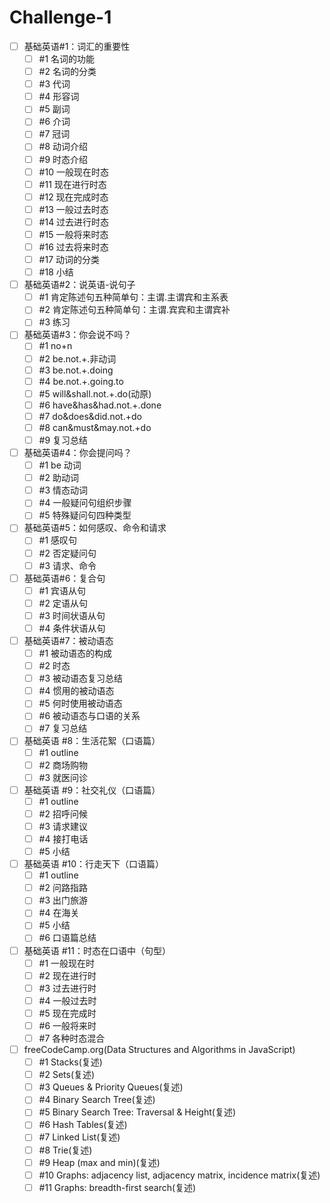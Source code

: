 # Challenge-1

- [ ] 基础英语#1：词汇的重要性
  - [ ] #1 名词的功能
  - [ ] #2 名词的分类
  - [ ] #3 代词
  - [ ] #4 形容词
  - [ ] #5 副词
  - [ ] #6 介词
  - [ ] #7 冠词
  - [ ] #8 动词介绍
  - [ ] #9 时态介绍
  - [ ] #10 一般现在时态
  - [ ] #11 现在进行时态
  - [ ] #12 现在完成时态
  - [ ] #13 一般过去时态
  - [ ] #14 过去进行时态
  - [ ] #15 一般将来时态
  - [ ] #16 过去将来时态
  - [ ] #17 动词的分类
  - [ ] #18 小结

- [ ] 基础英语#2：说英语-说句子
  - [ ] #1 肯定陈述句五种简单句：主谓.主谓宾和主系表
  - [ ] #2 肯定陈述句五种简单句：主谓.宾宾和主谓宾补
  - [ ] #3 练习

- [ ] 基础英语#3：你会说不吗？
  - [ ] #1 no+n
  - [ ] #2 be.not.+.非动词
  - [ ] #3 be.not.+.doing
  - [ ] #4 be.not.+.going.to
  - [ ] #5 will&shall.not.+.do(动原)
  - [ ] #6 have&has&had.not.+.done
  - [ ] #7 do&does&did.not.+do
  - [ ] #8 can&must&may.not.+do
  - [ ] #9 复习总结

- [ ] 基础英语#4：你会提问吗？
  - [ ] #1 be 动词
  - [ ] #2 助动词
  - [ ] #3 情态动词
  - [ ] #4 一般疑问句组织步骤
  - [ ] #5 特殊疑问句四种类型

- [ ] 基础英语#5：如何感叹、命令和请求
  - [ ] #1 感叹句
  - [ ] #2 否定疑问句
  - [ ] #3 请求、命令

- [ ] 基础英语#6：复合句
  - [ ] #1 宾语从句
  - [ ] #2 定语从句
  - [ ] #3 时间状语从句
  - [ ] #4 条件状语从句

- [ ] 基础英语#7：被动语态
  - [ ] #1 被动语态的构成
  - [ ] #2 时态
  - [ ] #3 被动语态复习总结
  - [ ] #4 惯用的被动语态
  - [ ] #5 何时使用被动语态
  - [ ] #6 被动语态与口语的关系
  - [ ] #7 复习总结

- [ ] 基础英语 #8：生活花絮（口语篇）
  - [ ] #1 outline
  - [ ] #2 商场购物
  - [ ] #3 就医问诊

- [ ] 基础英语 #9：社交礼仪（口语篇）
  - [ ] #1 outline
  - [ ] #2 招呼问候
  - [ ] #3 请求建议
  - [ ] #4 接打电话
  - [ ] #5 小结

- [ ] 基础英语 #10：行走天下（口语篇）
  - [ ] #1 outline
  - [ ] #2 问路指路
  - [ ] #3 出门旅游
  - [ ] #4 在海关
  - [ ] #5 小结
  - [ ] #6 口语篇总结

- [ ] 基础英语 #11：时态在口语中（句型）
  - [ ] #1 一般现在时
  - [ ] #2 现在进行时
  - [ ] #3 过去进行时
  - [ ] #4 一般过去时
  - [ ] #5 现在完成时
  - [ ] #6 一般将来时
  - [ ] #7 各种时态混合

- [ ] freeCodeCamp.org(Data Structures and Algorithms in JavaScript)
  - [ ] #1 Stacks(复述)
  - [ ] #2 Sets(复述)
  - [ ] #3 Queues & Priority Queues(复述)
  - [ ] #4 Binary Search Tree(复述)
  - [ ] #5 Binary Search Tree: Traversal & Height(复述)
  - [ ] #6 Hash Tables(复述)
  - [ ] #7 Linked List(复述)
  - [ ] #8 Trie(复述)
  - [ ] #9 Heap (max and min)(复述)
  - [ ] #10 Graphs: adjacency list, adjacency matrix, incidence matrix(复述)
  - [ ] #11 Graphs: breadth-first search(复述)